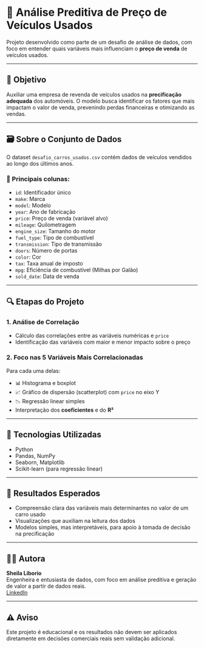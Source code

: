 # 🚗 Análise Preditiva de Preço de Veículos Usados

Projeto desenvolvido como parte de um desafio de análise de dados, com foco em entender quais variáveis mais influenciam o **preço de venda** de veículos usados.

---

## 🎯 Objetivo

Auxiliar uma empresa de revenda de veículos usados na **precificação adequada** dos automóveis. O modelo busca identificar os fatores que mais impactam o valor de venda, prevenindo perdas financeiras e otimizando as vendas.

---

## 🗃️ Sobre o Conjunto de Dados

O dataset `desafio_carros_usados.csv` contém dados de veículos vendidos ao longo dos últimos anos.

### 📑 Principais colunas:
- `id`: Identificador único
- `make`: Marca
- `model`: Modelo
- `year`: Ano de fabricação
- `price`: Preço de venda (variável alvo)
- `mileage`: Quilometragem
- `engine_size`: Tamanho do motor
- `fuel_type`: Tipo de combustível
- `transmission`: Tipo de transmissão
- `doors`: Número de portas
- `color`: Cor
- `tax`: Taxa anual de imposto
- `mpg`: Eficiência de combustível (Milhas por Galão)
- `sold_date`: Data de venda

---

## 🔍 Etapas do Projeto

### 1. Análise de Correlação
- Cálculo das correlações entre as variáveis numéricas e `price`
- Identificação das variáveis com maior e menor impacto sobre o preço

### 2. Foco nas 5 Variáveis Mais Correlacionadas
Para cada uma delas:
- 📊 Histograma e boxplot
- 📈 Gráfico de dispersão (scatterplot) com `price` no eixo Y
- 📉 Regressão linear simples
- Interpretação dos **coeficientes** e do **R²**

---

## 🧰 Tecnologias Utilizadas

- Python
- Pandas, NumPy
- Seaborn, Matplotlib
- Scikit-learn (para regressão linear)

---

## 📌 Resultados Esperados

- Compreensão clara das variáveis mais determinantes no valor de um carro usado
- Visualizações que auxiliam na leitura dos dados
- Modelos simples, mas interpretáveis, para apoio à tomada de decisão na precificação

---

## 👩‍💻 Autora

**Sheila Liborio**  
Engenheira e entusiasta de dados, com foco em análise preditiva e geração de valor a partir de dados reais.  
[LinkedIn](https://www.linkedin.com/in/sheilaliborio)

---

## ⚠️ Aviso

Este projeto é educacional e os resultados não devem ser aplicados diretamente em decisões comerciais reais sem validação adicional.
